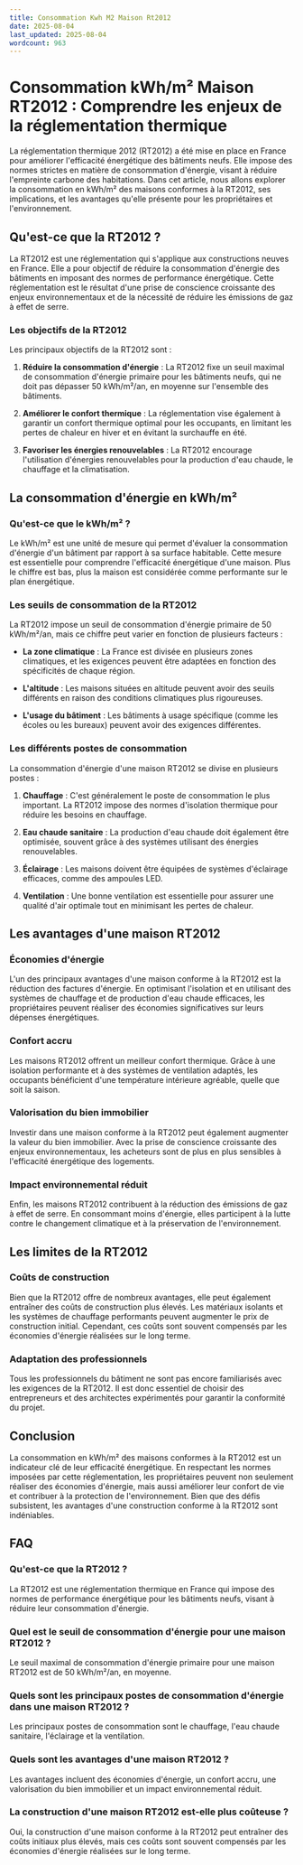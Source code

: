 ```yaml
---
title: Consommation Kwh M2 Maison Rt2012
date: 2025-08-04
last_updated: 2025-08-04
wordcount: 963
---
```


# Consommation kWh/m² Maison RT2012 : Comprendre les enjeux de la réglementation thermique

La réglementation thermique 2012 (RT2012) a été mise en place en France pour améliorer l'efficacité énergétique des bâtiments neufs. Elle impose des normes strictes en matière de consommation d'énergie, visant à réduire l'empreinte carbone des habitations. Dans cet article, nous allons explorer la consommation en kWh/m² des maisons conformes à la RT2012, ses implications, et les avantages qu'elle présente pour les propriétaires et l'environnement.

## Qu'est-ce que la RT2012 ?

La RT2012 est une réglementation qui s'applique aux constructions neuves en France. Elle a pour objectif de réduire la consommation d'énergie des bâtiments en imposant des normes de performance énergétique. Cette réglementation est le résultat d'une prise de conscience croissante des enjeux environnementaux et de la nécessité de réduire les émissions de gaz à effet de serre.

### Les objectifs de la RT2012

Les principaux objectifs de la RT2012 sont :

1. **Réduire la consommation d'énergie** : La RT2012 fixe un seuil maximal de consommation d'énergie primaire pour les bâtiments neufs, qui ne doit pas dépasser 50 kWh/m²/an, en moyenne sur l'ensemble des bâtiments.
   
2. **Améliorer le confort thermique** : La réglementation vise également à garantir un confort thermique optimal pour les occupants, en limitant les pertes de chaleur en hiver et en évitant la surchauffe en été.

3. **Favoriser les énergies renouvelables** : La RT2012 encourage l'utilisation d'énergies renouvelables pour la production d'eau chaude, le chauffage et la climatisation.

## La consommation d'énergie en kWh/m²

### Qu'est-ce que le kWh/m² ?

Le kWh/m² est une unité de mesure qui permet d'évaluer la consommation d'énergie d'un bâtiment par rapport à sa surface habitable. Cette mesure est essentielle pour comprendre l'efficacité énergétique d'une maison. Plus le chiffre est bas, plus la maison est considérée comme performante sur le plan énergétique.

### Les seuils de consommation de la RT2012

La RT2012 impose un seuil de consommation d'énergie primaire de 50 kWh/m²/an, mais ce chiffre peut varier en fonction de plusieurs facteurs :

- **La zone climatique** : La France est divisée en plusieurs zones climatiques, et les exigences peuvent être adaptées en fonction des spécificités de chaque région.
  
- **L'altitude** : Les maisons situées en altitude peuvent avoir des seuils différents en raison des conditions climatiques plus rigoureuses.

- **L'usage du bâtiment** : Les bâtiments à usage spécifique (comme les écoles ou les bureaux) peuvent avoir des exigences différentes.

### Les différents postes de consommation

La consommation d'énergie d'une maison RT2012 se divise en plusieurs postes :

1. **Chauffage** : C'est généralement le poste de consommation le plus important. La RT2012 impose des normes d'isolation thermique pour réduire les besoins en chauffage.

2. **Eau chaude sanitaire** : La production d'eau chaude doit également être optimisée, souvent grâce à des systèmes utilisant des énergies renouvelables.

3. **Éclairage** : Les maisons doivent être équipées de systèmes d'éclairage efficaces, comme des ampoules LED.

4. **Ventilation** : Une bonne ventilation est essentielle pour assurer une qualité d'air optimale tout en minimisant les pertes de chaleur.

## Les avantages d'une maison RT2012

### Économies d'énergie

L'un des principaux avantages d'une maison conforme à la RT2012 est la réduction des factures d'énergie. En optimisant l'isolation et en utilisant des systèmes de chauffage et de production d'eau chaude efficaces, les propriétaires peuvent réaliser des économies significatives sur leurs dépenses énergétiques.

### Confort accru

Les maisons RT2012 offrent un meilleur confort thermique. Grâce à une isolation performante et à des systèmes de ventilation adaptés, les occupants bénéficient d'une température intérieure agréable, quelle que soit la saison.

### Valorisation du bien immobilier

Investir dans une maison conforme à la RT2012 peut également augmenter la valeur du bien immobilier. Avec la prise de conscience croissante des enjeux environnementaux, les acheteurs sont de plus en plus sensibles à l'efficacité énergétique des logements.

### Impact environnemental réduit

Enfin, les maisons RT2012 contribuent à la réduction des émissions de gaz à effet de serre. En consommant moins d'énergie, elles participent à la lutte contre le changement climatique et à la préservation de l'environnement.

## Les limites de la RT2012

### Coûts de construction

Bien que la RT2012 offre de nombreux avantages, elle peut également entraîner des coûts de construction plus élevés. Les matériaux isolants et les systèmes de chauffage performants peuvent augmenter le prix de construction initial. Cependant, ces coûts sont souvent compensés par les économies d'énergie réalisées sur le long terme.

### Adaptation des professionnels

Tous les professionnels du bâtiment ne sont pas encore familiarisés avec les exigences de la RT2012. Il est donc essentiel de choisir des entrepreneurs et des architectes expérimentés pour garantir la conformité du projet.

## Conclusion

La consommation en kWh/m² des maisons conformes à la RT2012 est un indicateur clé de leur efficacité énergétique. En respectant les normes imposées par cette réglementation, les propriétaires peuvent non seulement réaliser des économies d'énergie, mais aussi améliorer leur confort de vie et contribuer à la protection de l'environnement. Bien que des défis subsistent, les avantages d'une construction conforme à la RT2012 sont indéniables.

## FAQ

### Qu'est-ce que la RT2012 ?

La RT2012 est une réglementation thermique en France qui impose des normes de performance énergétique pour les bâtiments neufs, visant à réduire leur consommation d'énergie.

### Quel est le seuil de consommation d'énergie pour une maison RT2012 ?

Le seuil maximal de consommation d'énergie primaire pour une maison RT2012 est de 50 kWh/m²/an, en moyenne.

### Quels sont les principaux postes de consommation d'énergie dans une maison RT2012 ?

Les principaux postes de consommation sont le chauffage, l'eau chaude sanitaire, l'éclairage et la ventilation.

### Quels sont les avantages d'une maison RT2012 ?

Les avantages incluent des économies d'énergie, un confort accru, une valorisation du bien immobilier et un impact environnemental réduit.

### La construction d'une maison RT2012 est-elle plus coûteuse ?

Oui, la construction d'une maison conforme à la RT2012 peut entraîner des coûts initiaux plus élevés, mais ces coûts sont souvent compensés par les économies d'énergie réalisées sur le long terme.